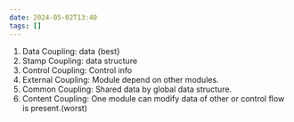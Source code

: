 ```yaml
---
date: 2024-05-02T13:40
tags: []
---
```

1. Data Coupling: data {best}
2. Stamp Coupling: data structure
3. Control Coupling: Control info
4. External Coupling: Module depend on other modules.
5. Common Coupling: Shared data by global data structure.
6. Content Coupling: One module can modify data of other or control flow is present.(worst)